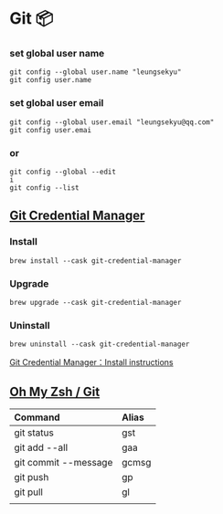 # Git 📦

### set global user name

```
git config --global user.name "leungsekyu"
git config user.name
```

### set global user email

```
git config --global user.email "leungsekyu@qq.com"
git config user.emai
```

### or

```
git config --global --edit
i
git config --list
```

## [Git Credential Manager](https://github.com/git-ecosystem/git-credential-manager/blob/main/README.md#git-credential-manager)

### Install

```
brew install --cask git-credential-manager
```

### Upgrade

```
brew upgrade --cask git-credential-manager
```

### Uninstall

```
brew uninstall --cask git-credential-manager
```

[Git Credential Manager：Install instructions](https://github.com/git-ecosystem/git-credential-manager/blob/release/docs/install.md#install-instructions)

## [Oh My Zsh / Git](https://github.com/ohmyzsh/ohmyzsh/tree/master/plugins/git#git-plugin)

| Command              | Alias |
| :------------------- | :---- |
| git status           | gst   |
| git add --all        | gaa   |
| git commit --message | gcmsg |
| git push             | gp    |
| git pull             | gl    |
|                      |       |
